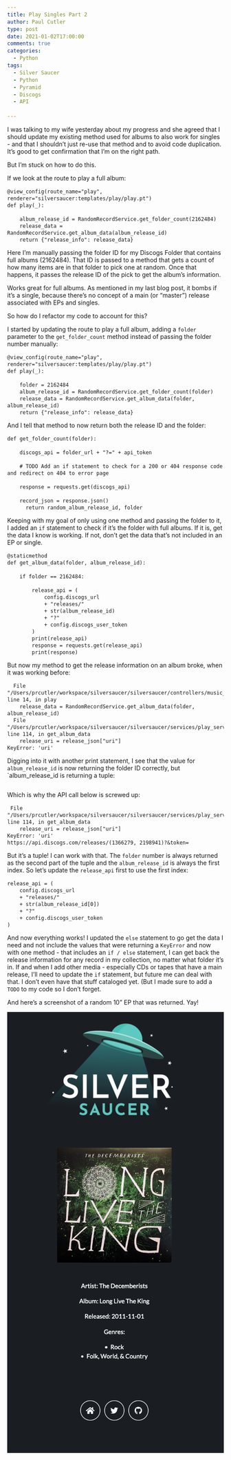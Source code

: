 ```yaml
---
title: Play Singles Part 2
author: Paul Cutler 
type: post 
date: 2021-01-02T17:00:00 
comments: true
categories:
  - Python
tags:
  - Silver Saucer
  - Python
  - Pyramid
  - Discogs
  - API

--- 
```

I was talking to my wife yesterday about my progress and she agreed that I should update my
existing method used for albums to also work for singles - and that I shouldn’t just re-use that method and to avoid
code duplication. It’s good to get confirmation that I’m on the right path.

But I’m stuck on how to do this.

If we look at the route to play a full album:

```
@view_config(route_name="play", renderer="silversaucer:templates/play/play.pt")
def play(_):

    album_release_id = RandomRecordService.get_folder_count(2162484)
    release_data = RandomRecordService.get_album_data(album_release_id)
    return {"release_info": release_data}

```

Here I’m manually passing the folder ID for my Discogs Folder that contains full albums (2162484). That ID is passed to
a method that gets a count of how many items are in that folder to pick one at random. Once that happens, it passes the
release ID of the pick to get the album’s information.

Works great for full albums. As mentioned in my last blog post, it bombs if it’s a single, because there’s no concept of
a main (or “master”) release associated with EPs and singles.

So how do I refactor my code to account for this?

I started by updating the route to play a full album, adding a `folder` parameter to the `get_folder_count` method
instead of passing the folder number manually:

```
@view_config(route_name="play", renderer="silversaucer:templates/play/play.pt")
def play(_):

    folder = 2162484
    album_release_id = RandomRecordService.get_folder_count(folder)
    release_data = RandomRecordService.get_album_data(folder, album_release_id)
    return {"release_info": release_data}
```

And I tell that method to now return both the release ID and the folder:

```
def get_folder_count(folder):

    discogs_api = folder_url + "?=" + api_token

    # TODO Add an if statement to check for a 200 or 404 response code and redirect on 404 to error page

    response = requests.get(discogs_api)

    record_json = response.json()
	  return random_album_release_id, folder

```

Keeping with my goal of only using one method and passing the folder to it, I added an `if` statement to check if it’s
the folder with full albums. If it is, get the data I know is working. If not, don’t get the data that’s not included in
an EP or single.

```
@staticmethod
def get_album_data(folder, album_release_id):

    if folder == 2162484:

        release_api = (
            config.discogs_url
            + "releases/"
            + str(album_release_id)
            + "?"
            + config.discogs_user_token
        )
        print(release_api)
        response = requests.get(release_api)
        print(response)

```

But now my method to get the release information on an album broke, when it was working before:

```
  File "/Users/prcutler/workspace/silversaucer/silversaucer/controllers/music_controller.py", line 14, in play
    release_data = RandomRecordService.get_album_data(folder, album_release_id)
  File "/Users/prcutler/workspace/silversaucer/silversaucer/services/play_service.py", line 114, in get_album_data
    release_uri = release_json["uri"]
KeyError: 'uri'
```

Digging into it with another print statement, I see that the value for `album_release_id` is now returning the folder ID
correctly, but `album_release_id is returning a tuple:

```Folder ID =  2162486 Album =  (3200538, 2162486) <class 'tuple'>
```

Which is why the API call below is screwed up:

``` 
 File "/Users/prcutler/workspace/silversaucer/silversaucer/services/play_service.py", line 114, in get_album_data
    release_uri = release_json["uri"]
KeyError: 'uri'
https://api.discogs.com/releases/(1366279, 2198941)?&token=
```

But it’s a tuple!  I can work with that. The `folder` number is always returned as the second part of the tuple and
the `album_release_id` is always the first index. So let’s update the `release_api` first to use the first index:

```
release_api = (
    config.discogs_url
    + "releases/"
    + str(album_release_id[0])
    + "?"
    + config.discogs_user_token
)
```

And now everything works!  I updated the `else` statement to go get the data I need and not include the values that were
returning a `KeyError` and now with one method - that includes an `if / else` statement, I can get back the release
information for any record in my collection, no matter what folder it’s in. If and when I add other media - especially
CDs or tapes that have a main release, I’ll need to update the `if` statement, but future me can deal with that. I don’t
even have that stuff cataloged yet.  (But I made sure to add a `TODO` to my code so I don’t forget.

And here’s a screenshot of a random 10” EP that was returned. Yay!

![The Decemberists - Long LIve the King](decemberists-ep.png)